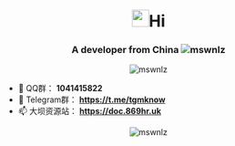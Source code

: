 <h1 align="center"> <img src="https://raw.githubusercontent.com/iampavangandhi/iampavangandhi/master/gifs/Hi.gif" width="30px">Hi</h1>
<h3 align="center">A developer from China <img src="https://doc.869hr.uk" alt="mswnlz" /></h3>
<p align="center"> <img src="https://github-profile-trophy.vercel.app/?username= mswnlz&title=Stars,Followers,Repositories,Commit,Issues,PullRequest&column=6" alt="mswnlz" /></p>

- 🐧 QQ群： **1041415822**
- 🐧 Telegram群： **https://t.me/tgmknow**
- 📫 大坝资源站： **https://doc.869hr.uk**
<p align="center">
<img src="https://github-readme-stats.vercel.app/api?username=mswnlz&show_icons=true&theme=tokyonight&hide=prs,contribs)" alt="mswnlz" />
</p>
